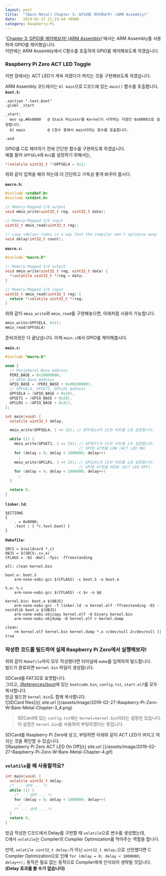 ```yaml
---
layout: post
title:  "[Bare Metal] Chapter 3: GPIO를 제어해보자! (ARM Assembly)"
date:   2019-02-27 21:23:44 +0900
category: Raspberry-Pi
---
```

'[Chapter 3: GPIO를 제어해보자! (ARM Assembly)](http://kyuhyuk.kr/article/raspberry-pi/2019/02/27/Raspberry-Pi-Zero-W-Bare-Metal-Chapter-3)'에서는 ARM Assembly를 사용하여 GPIO를 제어했습니다.  
이번에는 ARM Assembly에서 C함수를 호출하여 GPIO를 제어해보도록 하겠습니다.

### Raspberry Pi Zero ACT LED Toggle

이번 장에서는 ACT LED가 계속 꺼졌다가 켜지는 것을 구현해보도록 하겠습니다.  

ARM Assembly 코드에서는 `bl main`으로 C코드에 있는 `main()` 함수를 호출합니다.
**`boot.S`:**  
```assembly
.section ".text.boot"
.globl _start

_start:
  mov sp,#0x8000   @ Stack Pointer를 Kernel이 시작하는 지점인 0x8000으로 설정합니다.
  bl main          @ C함수 중에서 main이라는 함수를 호출합니다.

.end
```

GPIO를 C로 제어하기 전에 간단한 함수를 구현하도록 하겠습니다.  
예를 들어 `GPFSEL4`에 `0x1`를 설정하기 위해서는,  

```c
*(volatile uint32_t *)GPFSEL4 = 0x1;
```

위와 같이 입력을 해야 하는데 더 간단하고 가독성 좋게 바꾸어 봅시다.  

**`macro.h`:**  
```c
#include <stddef.h>
#include <stdint.h>

// Memory-Mapped I/O output
void mmio_write(uint32_t reg, uint32_t data);

// Memory-Mapped I/O input
uint32_t mmio_read(uint32_t reg);

// Loop <delay> times in a way that the compiler won't optimize away
void delay(int32_t count);
```

**`macro.c`:**  
```c
#include "macro.h"

// Memory-Mapped I/O output
void mmio_write(uint32_t reg, uint32_t data) {
  *(volatile uint32_t *)reg = data;
}

// Memory-Mapped I/O input
uint32_t mmio_read(uint32_t reg) {
  return *(volatile uint32_t *)reg;
}
```

위와 같이 `mmio_write`와 `mmio_read`를 구현해놓으면, 아래처럼 사용이 가능합니다.

```c
mmio_write(GPFSEL4, 0x1);
mmio_read(GPFSEL4)
```

준비과정은 다 끝났습니다. 이제 `main.c`에서 GPIO를 제어해봅시다.  

**`main.c`:**  
```c
#include "macro.h"

enum {
  // Peripheral Base Address
  PERI_BASE = 0x20000000,
  // GPIO Base Address
  GPIO_BASE = (PERI_BASE + 0x00200000),
  // GPFSEL4, GPSET1, GPCLR1 Address
  GPFSEL4 = (GPIO_BASE + 0x10),
  GPSET1 = (GPIO_BASE + 0x20),
  GPCLR1 = (GPIO_BASE + 0x2C),
};

int main(void) {
  volatile uint32_t delay;

  mmio_write(GPFSEL4, 1 << 21); // GPFSEL4의 21번 비트를 1로 설정합니다.

  while (1) {
    mmio_write(GPSET1, 1 << 15); // GPSET1의 15번 비트를 1로 설정합니다.
                                 // GPIO 47번을 LOW (ACT LED ON)
    for (delay = 0; delay < 1000000; delay++)
      ;
    mmio_write(GPCLR1, 1 << 15); // GPCLR1의 15번 비트를 1로 설정합니다.
                                 // GPIO 47번을 HIGH (ACT LED OFF)
    for (delay = 0; delay < 1000000; delay++)
      ;
  }

  return 0;
}
```

**`linker.ld`:**  
```
SECTIONS
{
    . = 0x8000;
    .text : { *(.text.boot) }
}
```

**`Makefile`:**  
```
SRCS = $(wildcard *.c)
OBJS = $(SRCS:.c=.o)
CFLAGS = -O2 -Wall -fpic -ffreestanding

all: clean kernel.bin

boot.o: boot.S
	arm-none-eabi-gcc $(CFLAGS) -c boot.S -o boot.o

%.o: %.c
	arm-none-eabi-gcc $(CFLAGS) -c $< -o $@

kernel.bin: boot.o $(OBJS)
	arm-none-eabi-gcc -T linker.ld -o kernel.elf -ffreestanding -O2 -nostdlib boot.o $(OBJS)
	arm-none-eabi-objcopy kernel.elf -O binary kernel.bin
	arm-none-eabi-objdump -D kernel.elf > kernel.dump

clean:
	rm kernel.elf kernel.bin kernel.dump *.o >/dev/null 2>/dev/null || true
```

### 작성한 코드를 빌드하여 실제 Raspberry Pi Zero에서 실행해보자!

위와 같이 `Makefile`까지 모두 작성했다면 터미널에 `make`를 입력하여 빌드합니다.  
빌드가 완료되면 `kernel.bin` 파일이 생성됩니다.

SDCard를 FAT32로 포맷합니다.  
그리고, [/References/boot](https://github.com/LeeKyuHyuk/Simple-ARM-Operating-System/tree/raspberry-pi-zero/References/boot)에 있는 `bootcode.bin`, `config.txt`, `start.elf`를 모두 복사합니다.  
방금 빌드한 `kernel.bin`도 함께 복사합니다.  
![SDCard files]({{ site.url }}/assets/image/2019-02-27-Raspberry-Pi-Zero-W-Bare-Metal-Chapter-3_4.png)  
> SDCard에 있는 `config.txt`에는 `kernel=kernel.bin`이라는 설정만 있습니다. 이 설정은 `kernel.bin`을 사용하여 부팅하겠다는 뜻입니다.

SDCard를 Raspberry Pi Zero에 넣고, 부팅하면 아래와 같이 ACT LED가 켜지고 꺼지는 것을 확인할 수 있습니다.  
![Raspberry Pi Zero ACT LED On Off]({{ site.url }}/assets/image/2019-02-27-Raspberry-Pi-Zero-W-Bare-Metal-Chapter-4.gif)

### `volatile`을 왜 사용할까요?

```c
int main(void) {
  volatile uint32_t delay;
  /* ... 생략 ... */
  while (1) {
    /* ... 생략 ... */
    for (delay = 0; delay < 1000000; delay++)
      ;
    /* ... 생략 ... */
  }
  return 0;
}
```

방금 작성한 C코드에서 Delay를 구현할 때 `volatile`으로 변수를 생성했는데,  
C에서 `volatile`는 Compiler의 Compiler Optimization를 막아주는 역할을 합니다.

만약, `volatile uint32_t delay;`가 아닌 `uint32_t delay;`으로 선언했다면 C Compiler Optimization으로 인해 `for (delay = 0; delay < 1000000; delay++);` 동작은 필요 없는 동작으로 Compiler에게 인식되어 생략될 것입니다. **(Delay 효과를 볼 수가 없습니다)**
